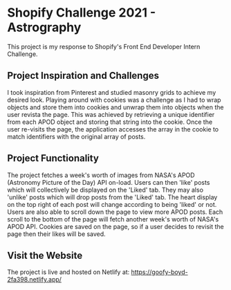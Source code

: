 # Shopify Challenge 2021 - Astrography
This project is my response to Shopify's Front End Developer Intern Challenge.

## Project Inspiration and Challenges
I took inspiration from Pinterest and studied masonry grids to achieve my desired look. Playing around with cookies
was a challenge as I had to wrap objects and store them into cookies and unwrap them into objects when the user revista the page.
This was achieved by retrieving a unique identifier from each APOD object and storing that string into the cookie. Once the user
re-visits the page, the application accesses the array in the cookie to match identifiers with the original array of posts. 

## Project Functionality
The project fetches a week's worth of images from NASA's APOD (Astronomy Picture of the Day) API on-load.
Users can then 'like' posts which will collectively be displayed on the 'Liked' tab.
They may also 'unlike' posts which will drop posts from the 'Liked' tab.
The heart display on the top right of each post will change according to being 'liked' or not. 
Users are also able to scroll down the page to view more APOD posts.
Each scroll to the bottom of the page will fetch another week's worth of NASA's APOD API.
Cookies are saved on the page, so if a user decides to revisit the page then their likes will be saved.

## Visit the Website
The project is live and hosted on Netlify at: https://goofy-boyd-2fa398.netlify.app/
​

